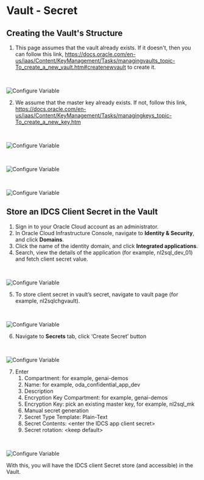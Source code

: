 # Vault - Secret

## Creating the Vault's Structure

1.  This page assumes that the vault already exists. If it doesn't, then you can follow this link,
    <https://docs.oracle.com/en-us/iaas/Content/KeyManagement/Tasks/managingvaults_topic-To_create_a_new_vault.htm#createnewvault>
    to create it.

<br>

![Configure Variable](./business_media/media/image8.png)

2.  We assume that the master key already exists. If not, follow this link,
    <https://docs.oracle.com/en-us/iaas/Content/KeyManagement/Tasks/managingkeys_topic-To_create_a_new_key.htm>

<br>

![Configure Variable](./business_media/media/image9.png)

<br>

![Configure Variable](./business_media/media/image10.png)

<br>

![Configure Variable](./business_media/media/image11.png)

## Store an IDCS Client Secret in the Vault

1.  Sign in to your Oracle Cloud account as an administrator.
2.  In Oracle Cloud Infrastructure Console, navigate to **Identity &
    Security**, and click **Domains**.
3.  Click the name of the identity domain, and click **Integrated
    applications**.
4.  Search, view the details of the application (for example,
    nl2sql_dev_01) and fetch client secret value.

<br>

![Configure Variable](./business_media/media/image12.png)

5.  To store client secret in vault’s secret, navigate to vault page
    (for example, nl2sqlchgvault).

<br>

![Configure Variable](./business_media/media/image13.png)

6.  Navigate to **Secrets** tab, click ‘Create Secret’ button

<br>

![Configure Variable](./business_media/media/image14.png)

7.  Enter
    1.  Compartment: for example, genai-demos
    2.  Name: for example, oda_confidential_app_dev
    3.  Description
    4.  Encryption Key Compartment: for example, genai-demos
    5.  Encryption Key: pick an existing master key, for example, nl2sql_mk
    6.  Manual secret generation
    7.  Secret Type Template: Plain-Text
    8.  Secret Contents: \<enter the IDCS app client secret\>
    9.  Secret rotation: \<keep default\>

<br>

![Configure Variable](./business_media/media/image15.png)

With this, you will have the IDCS client Secret store (and accessible) in the Vault.